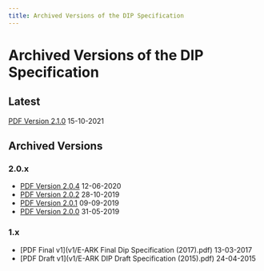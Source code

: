```yaml
---
title: Archived Versions of the DIP Specification
---
```

Archived Versions of the DIP Specification
=============================================

Latest
------
[PDF Version 2.1.0](/pdf/eark-dip.pdf) 15-10-2021

Archived Versions
-----------------
### 2.0.x
- [PDF Version 2.0.4](v2_0/eark-dip-v2-0-4.pdf) 12-06-2020
- [PDF Version 2.0.2](v2_0/eark-dip-v2-0-2.pdf) 28-10-2019
- [PDF Version 2.0.1](v2_0/eark-dip-v2-0-1.pdf) 09-09-2019
- [PDF Version 2.0.0](v2_0/eark-dip-v2-0-0.pdf) 31-05-2019

### 1.x
- [PDF Final v1](v1/E-ARK Final Dip Specification (2017).pdf) 13-03-2017
- [PDF Draft v1](v1/E-ARK DIP Draft Specification (2015).pdf) 24-04-2015

